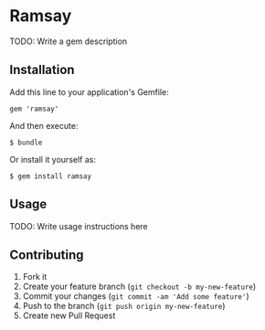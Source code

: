 # Ramsay

TODO: Write a gem description

## Installation

Add this line to your application's Gemfile:

    gem 'ramsay'

And then execute:

    $ bundle

Or install it yourself as:

    $ gem install ramsay

## Usage

TODO: Write usage instructions here

## Contributing

1. Fork it
2. Create your feature branch (`git checkout -b my-new-feature`)
3. Commit your changes (`git commit -am 'Add some feature'`)
4. Push to the branch (`git push origin my-new-feature`)
5. Create new Pull Request
